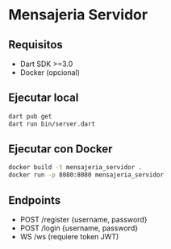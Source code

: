 # Mensajeria Servidor

## Requisitos
- Dart SDK >=3.0
- Docker (opcional)

## Ejecutar local
```bash
dart pub get
dart run bin/server.dart
```

## Ejecutar con Docker
```bash
docker build -t mensajeria_servidor .
docker run -p 8080:8080 mensajeria_servidor
```

## Endpoints
- POST /register {username, password}
- POST /login {username, password}
- WS /ws (requiere token JWT)

